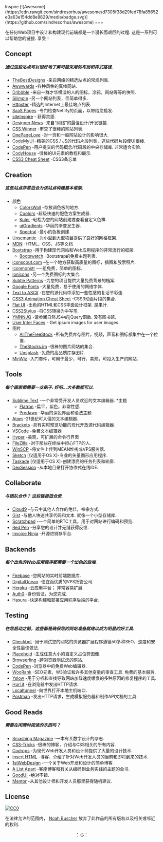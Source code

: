 <div class="github-widget" data-repo="NoahBuscher/Inspire"></div>
<script async src="https://pagead2.googlesyndication.com/pagead/js/adsbygoogle.js"></script><ins class="adsbygoogle" style="display:block" data-ad-client="ca-pub-6890694312814945" data-ad-slot="5473692530" data-ad-format="auto"  data-full-width-responsive="true"></ins>
Inspire [![Awesome](https://cdn.rawgit.com/sindresorhus/awesome/d7305f38d29fed78fa85652e3a63e154dd8e8829/media/badge.svg)](https://github.com/sindresorhus/awesome)
===

在任何Web项目中设计和构建现代前端都是一个漫长而艰巨的过程. 这是一系列可以帮助您的链接. 享受！

## Concept
<h5>通过这些站点可以很好地了解可能采用的布局和样式路径.</h5>

* [TheBestDesigns](https://www.thebestdesigns.com/) -来自网络的精选站点的常规列表.
* [Awwwards](http://www.awwwards.com/) -各种风格的真棒网站.
* [Dribbble](https://dribbble.com/) -来自一群才华横溢的人的图标，涂鸦，网站等等的快照.
* [Siiimple](https://siiimple.com/) -另一个网站列表，但简单得多.
* [Httpster](http://httpster.net/) -精选的Internet上最佳站点列表.
* [SaaS Pages](https://saaspages.xyz) -专门检查Netlify的页面，以带给您启发.
* [siteInspire](http://www.siteinspire.com/) - 获得灵感.
* [Designer News](https://www.designernews.co/) -来自“网络”的最佳设计/开发链接.
* [CSS Winner](http://www.csswinner.com/) -审查了很棒的网站列表.
* [OnePageLove](https://onepagelove.com/) -对一页和一般网站设计的影响很大.
* [CodeMyUI](https://codemyui.com/) -精美的CSS / JS的代码片段列表，这些代码片段使UI很棒.
* [CodePen](http://codepen.io/)  -用户提交的代码概念/代码段的中央存储库. 非常适合实验.
* [CodyHouse](https://codyhouse.co/) -很棒的UI元素的教程和展示.
* [CSS3 Cheat Sheet](http://www.justinaguilar.com/animations/#) -CSS3备忘单

## Creation
<h5>这些站点非常适合为该站点构建基本框架.</h5>

* 颜色
  * [ColorsWall](https://colorswall.com/) -存放调色板的地方.
  * [Coolors](https://coolors.co/) -超级快速的配色方案生成器.
  * [Kuler](https://color.adobe.com/) -轻松为您的网站创建或查看自定义色样.
  * [uiGradients](https://uigradients.com/) -华丽的渐变发生器.
  * [Spectral](http://jxnblk.com/Spectral/) -最小的色板创建.
* [Unsemantic](http://unsemantic.com) -为小型到大型项目提供了良好的网格框架.
* [MDN](https://developer.mozilla.org) -HTML，CSS，JS等文档
* [Bootstrap](http://getbootstrap.com) -用于构建现代网站和Web应用程序的非常流行的框架.
  * [Bootswatch](http://bootswatch.com) -Bootstrap的免费主题列表.
* [iconscout.com](https://iconscout.com) -在一个地方获取高质量的图标，插图和股票照片.
* [Iconmonstr](http://iconmonstr.com) -一组免费，简单的图标.
* [Ionicons](http://ionicons.com) -另一个免费图标的大集合.
* [Subtle Patterns](http://subtlepatterns.com) -为您的项目提供大量免费背景的档案.
* [Google Fonts](https://www.google.com/fonts) -大量免费，易于使用的网络字体.
* [Text to ASCII](http://patorjk.com/software/taag/#p=display&f=Graffiti&t=Type%20Something%20) -在您的源代码中添加一些性感的复活节彩蛋.
* [CSS3 Animation Cheat Sheet](http://www.justinaguilar.com/animations/) -CSS3动画片段的集合.
* [Flat UI](http://designmodo.github.io/Flat-UI/)  -出色的HTML和CSS平面设计框架. 是果汁.
* [CSS2Stylus](http://css2stylus.com) -将CSS转换为手写笔.
* [YMNNJQ](http://youmightnotneedjquery.com)  -请参阅自然JS中的jQuery函数. 没有图书馆.
* [User Inter Faces](http://uifaces.com) - Get ipsum images for user images.
* 图片
  * [AllTheFreeStock](http://allthefreestock.com/) -所有免费库存图片，视频，声音和图标都集中在一个位置.
  * [TheStocks.im](http://thestocks.im) -很棒的图片网站的集合.
  * [Unsplash](https://unsplash.com) -免费的高品质库存图片.
* [MinWiz](https://minwiz.com/) -入门套件，可用于最少，可行，美观，可投入生产的网站.

## Tools
<h5>每个画家都需要一支刷子. 好吧...大多数都可以.</h5>

* [Sublime Text](https://www.sublimetext.com) -一个非常受开发人员欢迎的文本编辑器.
  *主题
    * [Flatron](https://github.com/noahbuscher/Flatron) -扁平，紫色，非常性感.
    * [Predawn](https://github.com/jamiewilson/predawn) -华丽的深色界面和语法主题.
* [Atom](https://atom.io) -21世纪可入侵的文本编辑器.
* [Brackets](http://brackets.io/) -具有实时预览功能的现代开放源代码编辑器.
* [VSCode](https://code.visualstudio.com/) -免费文本编辑器
* [Hyper](https://hyper.is) -美观，可扩展的命令行界面
* [FileZilla](https://filezilla-project.org) -对于那些在终端中担心FTP的人.
* [WinSCP](http://winscp.net) -将文件上传到MEAN堆栈或VPS服务器.
* [Sketch](http://www.sketchapp.com/) [仅适用于OS X]-专业的矢量图形应用程序.
* [Taskade](https://www.taskade.com/) [仅适用于OS X]-创建漂亮的任务列表和轮廓.
* [DevSession](https://devsession.js.org/) -从本地目录打开协作式在线IDE.

## Collaborate
<h5>与团队合作？ 这些链接适合您.</h5>

* [Cloud9](https://c9.io) -与云中其他人合作的绝佳，禅宗方式.
* [Gist](https://gist.github.com)  -与他人快速共享代码和文本. 就像一个小型存储库.
* [Scratchpad](http://scratchpad.io) -一个简单的RTC工具，用于对网站进行编码和预览.
* [Red Pen](https://redpen.io) -分享您的设计并无缝获得反馈.
* [Invoice Ninja](https://www.invoiceninja.com) -开源进销存平台.

## Backends
<h5>每个出色的Web应用程序都需要一个出色的后端.</h5>

* [Firebase](https://www.firebase.com) -您网站的实时前端数据库.
* [DigitalOcean](https://www.digitalocean.com/) -便宜而优质的VPS托管公司.
* [Heroku](https://www.heroku.com)  -云应用平台； 非常容易扩展.
* [Auth0](https://auth0.com/) -身份验证，为您完成.
* [Hasura](https://hasura.io) -快速构建和部署应用程序后端的平台.

## Testing
<h5>在您启动之前，这些都是确保您的网站准备就绪以成为明星的好工具.</h5>

* [Checkbot](https://www.checkbot.io) -用于测试您的网站的浏览器扩展程序遵循50多种SEO，速度和安全性最佳做法.
* [Placehold](http://placehold.it) -生成任意大小的自定义占位符图像.
* [Browserling](https://www.browserling.com/) -跨浏览器测试您的网站.
* [CodePen](http://codepen.io) -浏览器中的免费Web编辑器.
* [WooRank](https://www.woorank.com/)  -SEO元素，W3验证和许多其他变量的审查工具. 免费的基本服务.
* [Yslow](http://yslow.org) -用于分析和查找导致网站加载速度缓慢的多种原因的修复程序的工具.
* [Hurl.it](https://www.hurl.it/) -在浏览器中发出HTTP请求.
* [Localtunnel](http://localtunnel.me) -向世界打开本地主机端口.
* [Postman](https://www.getpostman.com/) -发出HTTP请求，生成模拟服务器和制作API文档的工具.

## Good Reads
<h5>需要在闲暇时阅读的东西吗？</h5>

* [Smashing Magazine](http://www.smashingmagazine.com) -一本有关数字设计的杂志.
* [CSS-Tricks](https://css-tricks.com/) -很棒的博客，介绍与CSS相关的所有内容.
* [Codrops](http://tympanus.net/codrops/) -为现代Web开发人员和设计师提供了大量的设计技术.
* [Insert HTML](http://www.inserthtml.com) -博客，介绍了针对Web开发人员的当前和即将到来的技术.
* [1stWebDesign](http://www.1stwebdesigner.com/blog/) -一个关于Web开发和设计的简单博客.
* [A List Apart](http://alistapart.com) -客座博客和有关从编码到业务实践的主题的全书.
* [GoodUI](http://goodui.org) -绝对不错.
* [Mentor](http://www.mentor.so/) -从其他设计师和开发人员那里获得随机建议.

## License

[![CC0](http://i.creativecommons.org/p/zero/1.0/88x31.png)](http://creativecommons.org/publicdomain/zero/1.0/)

在法律允许的范围内， [Noah Buscher](http://noahbuscher.com) 放弃了此作品的所有版权以及相关或邻近的权利.

<div align="center">：心：</div>

